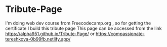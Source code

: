 # Tribute-Page
I'm doing web dev course from Freecodecamp.org , so for getting the certificate I build this tribute page
This page can be accessed from the link https://alpha951.github.io/Tribute-Page/   or https://compassionate-tereshkova-0b99fb.netlify.app/

